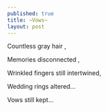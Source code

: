 ```yaml
---
published: true
title: ~Vows~
layout: post
---
```

Countless gray hair ,

Memories    disconnected ,

Wrinkled fingers still intertwined,

 Wedding rings altered...

Vows still kept...
